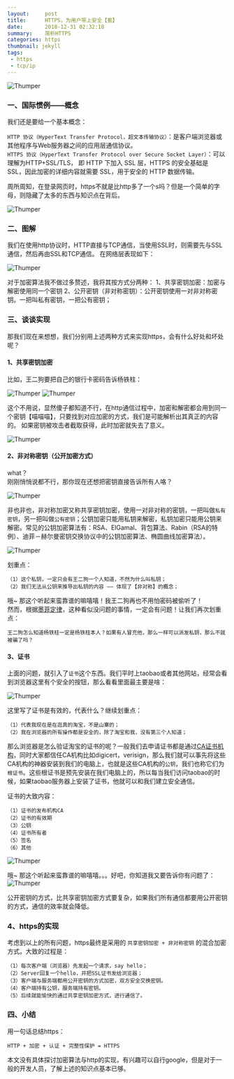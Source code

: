```yaml
---
layout:     post
title:      HTTPS，为用户带上安全【套】
date:       2018-12-31 02:32:18
summary:    简析HTTPS
categories: https
thumbnail: jekyll
tags:
 - https
 - tcp/ip
---
```


![Thumper](https://pic3.zhimg.com/v2-2723250560fbecbb676b5db28997150f_1200x500.jpg)


### 一、国际惯例——概念

我们还是要给一个基本概念：

`HTTP 协议（HyperText Transfer Protocol，超文本传输协议）`：是客户端浏览器或其他程序与Web服务器之间的应用层通信协议。  
`HTTPS 协议（HyperText Transfer Protocol over Secure Socket Layer）`：可以理解为HTTP+SSL/TLS， 即 HTTP 下加入 SSL 层，HTTPS 的安全基础是 SSL，因此加密的详细内容就需要 SSL，用于安全的 HTTP 数据传输。

周所周知，在登录网页时，https不就是比http多了一个s吗？但是一个简单的字母，则隐藏了太多的东西与知识点在背后。


![Thumper](https://wildtanzaniasafari.com/wp-content/uploads/2018/12/HTTPS.png)

### 二、图解

我们在使用http协议时，HTTP直接与TCP通信，当使用SSL时，则需要先与SSL通信，然后再由SSL和TCP通信。 在网络层表现如下：

![Thumper](http://ww1.sinaimg.cn/large/afce444dgy1fzqx9fnlpbj20c9068jrg.jpg)

对于加密算法我不做过多赘述，我将其按方式分两种：
1、共享密钥加密：加密与解密使用同一个密钥 
2、公开密钥（非对称密钥）：公开密钥使用一对非对称密钥。一把叫私有密钥，一把公有密钥；  

### 三、谈谈实现 

那我们现在来想想，我们分别用上述两种方式来实现https，会有什么好处和坏处呢？

#### 1、共享密钥加密

比如，王二狗要把自己的银行卡密码告诉杨铁柱：

![Thumper](http://ww1.sinaimg.cn/large/afce444dgy1fzqxpms2dvj20br0bi75m.jpg)
![Thumper](http://ww1.sinaimg.cn/large/afce444dgy1fzqxq1an8gj20ck09pq4h.jpg)


这个不用说，显然傻子都知道不行，在http通信过程中，加密和解密都会用到同一个密钥【喵喵喵】，只要找到对应加密的方式，我们是可能解析出其真正的内容的。
如果密钥被攻击者截取获得，此时加密就失去了意义。  

![Thumper](http://ww1.sinaimg.cn/large/afce444dgy1fzqxra7rrcj20bf0am0tx.jpg)

#### 2、非对称密钥（公开加密方式）

what？  
刚刚悄悄说都不行，那你现在还想把密钥直接告诉所有人咯？

![Thumper](http://ww1.sinaimg.cn/large/afce444dgy1fzqxukcxx2j20bv0b4gmo.jpg)
  
非也非也，非对称加密又称共享密钥加密，使用一对非对称的密钥，一把叫做`私有密钥`，另一把叫做`公有密钥`；公钥加密只能用私钥来解密，私钥加密只能用公钥来解密。常见的公钥加密算法有：RSA、ElGamal、背包算法、Rabin（RSA的特例）、迪菲－赫尔曼密钥交换协议中的公钥加密算法、椭圆曲线加密算法）。

![Thumper](http://ww1.sinaimg.cn/large/afce444dgy1fzqxy69tpcj20ci0bbad4.jpg)

划重点：
```
（1）这个私钥，一定只会有王二狗一个人知道，不然为什么叫私钥；
（2）我们无法从公钥来推导出私钥的内容 —— 体现了【非对称】的概念；
```

哦~ 那这个听起来蛮靠谱的嘛嘻嘻！我王二狗再也不用怕密码被偷听了！  
然而，根据[墨菲定律][1]，这种看似没问题的事情，一定会有问题！让我们再次划重点：
```
王二狗怎么知道杨铁柱一定是杨铁柱本人？如果有人冒充他，那么一样可以派发私钥，那么不就被骗了吗？
```

#### 3、证书

上面的问题，就引入了`证书`这个东西。我们平时上taobao或者其他网站，经常会看到浏览器这里有个安全的按钮，那么看看里面最主要是啥：

![Thumper](http://ww1.sinaimg.cn/large/afce444dgy1fzqyl5ku02j20bj07rwem.jpg)

这里写了证书是有效的，代表什么？继续划重点：

```
（1）代表我现在是在逛真的淘宝，不是山寨的；
（2）我在浏览器的所有操作都是安全的，除了淘宝和我，没有第三个人知道；
```

那么浏览器是怎么验证淘宝的证书的呢？一般我们去申请证书都是通过[CA证书机构][2]，同时大家都信任CA机构比如digicert，verisign，那么我们就可以事先将这些CA机构的神器安装到我们的电脑上，也就是这些CA机构的`公钥`，我们也称它们为`根证书`。这些根证书是预先安装在我们电脑上的，所以每当我们访问taobao的时候，如果taobao服务器上安装了证书，他就可以和我们建立安全通信。

证书的大致内容：
```
（1）证书的发布机构CA
（2）证书的有效期
（3）公钥
（4）证书所有者
（5）签名
（6）其他
```
![Thumper](http://ww1.sinaimg.cn/large/afce444dgy1fzqzevgkohj20br0hkq6s.jpg)

哦~ 那这个听起来蛮靠谱的嘛嘻嘻。。。好吧，你知道我又要告诉你有问题了：
![Thumper](http://ww1.sinaimg.cn/large/afce444dgy1fzqyz77wc7j20cj0cfabn.jpg)

公开密钥的方式，比共享密钥加密方式要复杂，如果我们所有通信都要用公开密钥的方式，通信的效率就会降低。

### 4、https的实现

考虑到以上的所有问题，https最终是采用的 `共享密钥加密 + 非对称密钥` 的混合加密方式。大致的过程是：

```
（1）每次客户端（浏览器）先发起一个请求，say hello；
（2）Server回复一个hello，并把SSL证书发给浏览器；
（3）客户端与服务端都用公开密钥的方式加密，双方安全交换密钥。
（4）客户端持有公钥，服务端持有密钥。
（5）后续就能愉快的通过共享密钥加密方式，进行通信了。
```

### 四、小结

用一句话总结https：
```
HTTP + 加密 + 认证 + 完整性保护 = HTTPS
```
本文没有具体探讨加密算法与http的实现，有兴趣可以自行google，但是对于一般的开发人员，了解上述的知识点基本已够。

[1]: https://www.zhihu.com/question/19601573
[2]: https://yq.aliyun.com/articles/3164